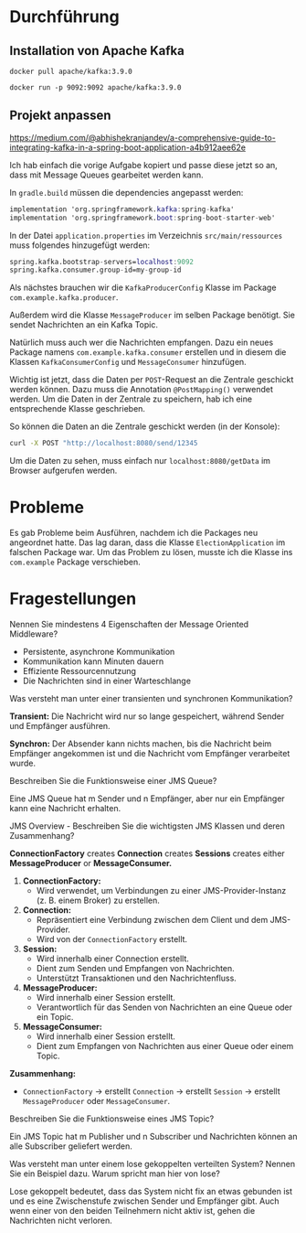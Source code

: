 # Durchführung

## Installation von Apache Kafka

`docker pull apache/kafka:3.9.0`

`docker run -p 9092:9092 apache/kafka:3.9.0`

## Projekt anpassen

https://medium.com/@abhishekranjandev/a-comprehensive-guide-to-integrating-kafka-in-a-spring-boot-application-a4b912aee62e

Ich hab einfach die vorige Aufgabe kopiert und passe diese jetzt so an, dass mit Message Queues gearbeitet werden kann. 

In `gradle.build` müssen die dependencies angepasst werden: 

```nix
implementation 'org.springframework.kafka:spring-kafka'
implementation 'org.springframework.boot:spring-boot-starter-web'
```

In der Datei `application.properties` im Verzeichnis `src/main/ressources` muss folgendes hinzugefügt werden: 

```nix
spring.kafka.bootstrap-servers=localhost:9092
spring.kafka.consumer.group-id=my-group-id
```

Als nächstes brauchen wir die `KafkaProducerConfig`  Klasse im Package `com.example.kafka.producer`.

Außerdem wird die Klasse `MessageProducer` im selben Package benötigt. Sie sendet Nachrichten an ein Kafka Topic. 

Natürlich muss auch wer die Nachrichten empfangen. Dazu ein neues Package namens `com.example.kafka.consumer`  erstellen und in diesem die Klassen `KafkaConsumerConfig` und `MessageConsumer` hinzufügen. 

Wichtig ist jetzt, dass die Daten per `POST`-Request an die Zentrale geschickt werden können. Dazu muss die Annotation `@PostMapping()` verwendet werden. Um die Daten in der Zentrale zu speichern, hab ich eine entsprechende Klasse geschrieben. 

So können die Daten an die Zentrale geschickt werden (in der Konsole): 

```bash
curl -X POST "http://localhost:8080/send/12345
```

Um die Daten zu sehen, muss einfach nur `localhost:8080/getData` im Browser aufgerufen werden. 

# Probleme

Es gab Probleme beim Ausführen, nachdem ich die Packages neu angeordnet hatte. Das lag daran, dass die Klasse `ElectionApplication` im falschen Package war. Um das Problem zu lösen, musste ich die Klasse ins `com.example` Package verschieben. 

# Fragestellungen

Nennen Sie mindestens 4 Eigenschaften der Message Oriented Middleware?

- Persistente, asynchrone Kommunikation
- Kommunikation kann Minuten dauern
- Effiziente Ressourcennutzung
- Die Nachrichten sind in einer Warteschlange

Was versteht man unter einer transienten und synchronen Kommunikation?

**Transient:** Die Nachricht wird nur so lange gespeichert, während Sender und Empfänger ausführen. 

**Synchron:** Der Absender kann nichts machen, bis die Nachricht beim Empfänger angekommen ist und die Nachricht vom Empfänger verarbeitet wurde. 

Beschreiben Sie die Funktionsweise einer JMS Queue?

Eine JMS Queue hat m Sender und n Empfänger, aber nur ein Empfänger kann eine Nachricht erhalten. 

JMS Overview - Beschreiben Sie die wichtigsten JMS Klassen und deren Zusammenhang?

**ConnectionFactory** creates **Connection** creates **Sessions** creates either **MessageProducer** or **MessageConsumer.** 

1. **ConnectionFactory:**
    - Wird verwendet, um Verbindungen zu einer JMS-Provider-Instanz (z. B. einem Broker) zu erstellen.
2. **Connection:**
    - Repräsentiert eine Verbindung zwischen dem Client und dem JMS-Provider.
    - Wird von der `ConnectionFactory` erstellt.
3. **Session:**
    - Wird innerhalb einer Connection erstellt.
    - Dient zum Senden und Empfangen von Nachrichten.
    - Unterstützt Transaktionen und den Nachrichtenfluss.
4. **MessageProducer:**
    - Wird innerhalb einer Session erstellt.
    - Verantwortlich für das Senden von Nachrichten an eine Queue oder ein Topic.
5. **MessageConsumer:**
    - Wird innerhalb einer Session erstellt.
    - Dient zum Empfangen von Nachrichten aus einer Queue oder einem Topic.

**Zusammenhang:**

- `ConnectionFactory` → erstellt `Connection` → erstellt `Session` → erstellt `MessageProducer` oder `MessageConsumer`.

Beschreiben Sie die Funktionsweise eines JMS Topic?

Ein JMS Topic hat m Publisher und n Subscriber und Nachrichten können an alle Subscriber geliefert werden. 

Was versteht man unter einem lose gekoppelten verteilten System? Nennen Sie ein Beispiel dazu. Warum spricht man hier von lose?  

Lose gekoppelt bedeutet, dass das System nicht fix an etwas gebunden ist und es eine Zwischenstufe zwischen Sender und Empfänger gibt. Auch wenn einer von den beiden Teilnehmern nicht aktiv ist, gehen die Nachrichten nicht verloren.
